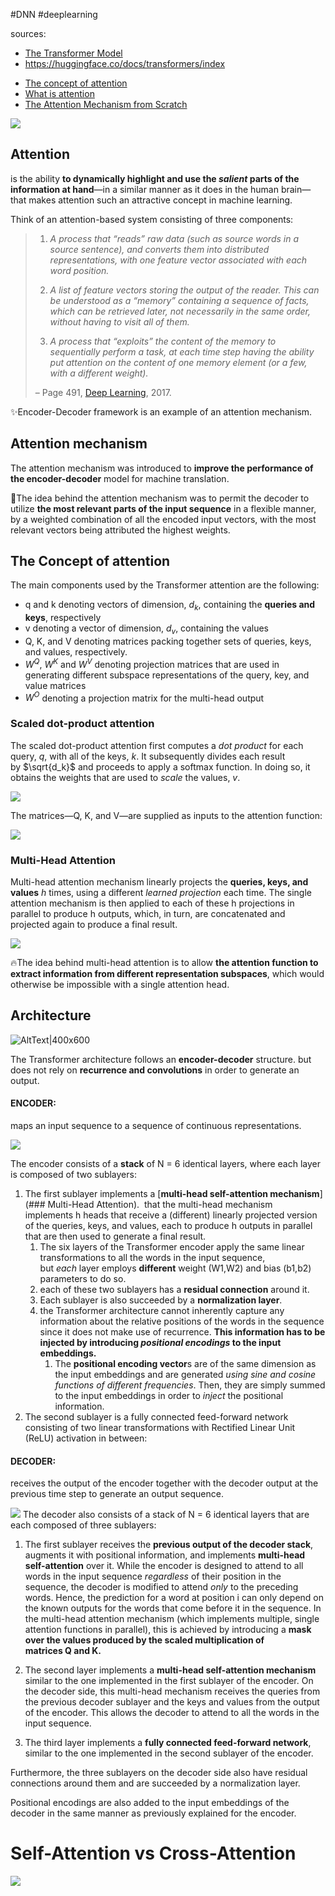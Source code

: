 #DNN #deeplearning 

sources:
* [The Transformer Model](https://machinelearningmastery.com/the-transformer-model/?fbclid=IwAR0IQKCtCr6A7qKie70bUmwRyH71BWWZL6AHYf6rVErVtLK4T4flmdE42jk)
* https://huggingface.co/docs/transformers/index
- [The concept of attention](https://machinelearningmastery.com/what-is-attention/)
- [What is attention](https://machinelearningmastery.com/what-is-attention/)
- [The Attention Mechanism from Scratch](https://machinelearningmastery.com/the-attention-mechanism-from-scratch/)


![](../../figures/Transformers.jpg)




## Attention

is the ability **to dynamically highlight and use the _salient_ parts of the information at hand**—in a similar manner as it does in the human brain—that makes attention such an attractive concept in machine learning.

Think of an attention-based system consisting of three components:

> 1.  _A process that “reads” raw data (such as source words in a source sentence), and converts them into distributed representations, with one feature vector associated with each word position._ 
> 
> 2.  _A list of feature vectors storing the output of the reader. This can be understood as a “memory” containing a sequence of facts, which can be retrieved later, not necessarily in the same order, without having to visit all of them._
> 
> 3.  _A process that “exploits” the content of the memory to sequentially perform a task, at each time step having the ability put attention on the content of one memory element (or a few, with a different weight)._
> 
> – Page 491, [Deep Learning](https://www.amazon.com/Deep-Learning-Adaptive-Computation-Machine/dp/0262035618/ref=sr_1_1?dchild=1&keywords=deep+learning&qid=1622968138&sr=8-1), 2017.

✨Encoder-Decoder framework is an example of an attention mechanism.

## Attention mechanism

The attention mechanism was introduced to **improve the performance of the encoder-decoder** model for machine translation.

💫The idea behind the attention mechanism was to permit the decoder to utilize **the most relevant parts of the input sequence** in a flexible manner, by a weighted combination of all the encoded input vectors, with the most relevant vectors being attributed the highest weights.

## The Concept of attention

The main components used by the Transformer attention are the following:

-   q and k denoting vectors of dimension, $d_k$, containing the **queries and keys**, respectively
-   v denoting a vector of dimension, $d_v$, containing the values
-   Q, K, and V denoting matrices packing together sets of queries, keys, and values, respectively.
-   $W^Q$, $W^K$ and $W^V$ denoting projection matrices that are used in generating different subspace representations of the query, key, and value matrices
-   $W^O$ denoting a projection matrix for the multi-head output

### Scaled dot-product attention

The scaled dot-product attention first computes a _dot product_ for each query, $q$, with all of the keys, $k$. It subsequently divides each result by $\sqrt{d_k}$ and proceeds to apply a softmax function. In doing so, it obtains the weights that are used to _scale_ the values, $v$.

![](../../figures/Transformers.webp)

The matrices—Q, K, and V—are supplied as inputs to the attention function:

![](../../figures/Transformers.png)

### Multi-Head Attention

Multi-head attention mechanism linearly projects the **queries, keys, and values** $h$ times, using a different *learned projection* each time. The single attention mechanism is then applied to each of these h projections in parallel to produce h outputs, which, in turn, are concatenated and projected again to produce a final result.

![](../../figures/Transformers-1.png)

🔥The idea behind multi-head attention is to allow **the attention function to extract information from different representation subspaces**, which would otherwise be impossible with a single attention head.

## Architecture

![AltText|400x600](../../figures/attention_research_1-727x1024.webp)  


The Transformer architecture follows an **encoder-decoder** structure. but does not rely on **recurrence and convolutions** in order to generate an output.

#### ENCODER: 
maps an input sequence to a sequence of continuous representations.

![](../../figures/Transformers-2.png)

The encoder consists of a **stack** of N = 6 identical layers, where each layer is composed of two sublayers:

1.  The first sublayer implements a [**multi-head self-attention mechanism**](### Multi-Head Attention).  that the multi-head mechanism implements h heads that receive a (different) linearly projected version of the queries, keys, and values, each to produce h outputs in parallel that are then used to generate a final result. 
	1. The six layers of the Transformer encoder apply the same linear transformations to all the words in the input sequence, but _each_ layer employs **different** weight (W1,W2) and bias (b1,b2) parameters to do so.
	2. each of these two sublayers has a **residual connection** around it.
	3. Each sublayer is also succeeded by a **normalization layer**.
	4. the Transformer architecture cannot inherently capture any information about the relative positions of the words in the sequence since it does not make use of recurrence. **This information has to be injected by introducing _positional encodings_ to the input embeddings.**
		1. The **positional encoding vector**s are of the same dimension as the input embeddings and are generated *using sine and cosine functions of different frequencies*. Then, they are simply summed to the input embeddings in order to _inject_ the positional information.
2.  The second sublayer is a fully connected feed-forward network consisting of two linear transformations with Rectified Linear Unit (ReLU) activation in between:



#### DECODER:
receives the output of the encoder together with the decoder output at the previous time step to generate an output sequence.

![](../../figures/Transformers-3.png)
The decoder also consists of a stack of N = 6 identical layers that are each composed of three sublayers:
1.  The first sublayer receives the **previous output of the decoder stack**, augments it with positional information, and implements **multi-head self-attention** over it. While the encoder is designed to attend to all words in the input sequence _regardless_ of their position in the sequence, the decoder is modified to attend _only_ to the preceding words. Hence, the prediction for a word at position i can only depend on the known outputs for the words that come before it in the sequence. In the multi-head attention mechanism (which implements multiple, single attention functions in parallel), this is achieved by introducing a **mask over the values produced by the scaled multiplication of matrices Q and K.** 

2.  The second layer implements a **multi-head self-attention mechanism** similar to the one implemented in the first sublayer of the encoder. On the decoder side, this multi-head mechanism receives the queries from the previous decoder sublayer and the keys and values from the output of the encoder. This allows the decoder to attend to all the words in the input sequence.

3.  The third layer implements a **fully connected feed-forward network**, similar to the one implemented in the second sublayer of the encoder.

Furthermore, the three sublayers on the decoder side also have residual connections around them and are succeeded by a normalization layer.

Positional encodings are also added to the input embeddings of the decoder in the same manner as previously explained for the encoder.



# Self-Attention vs Cross-Attention

![](../../figures/Transformers-1.jpg)